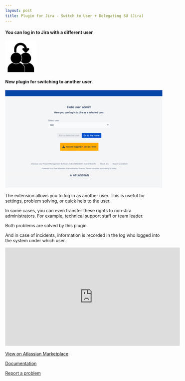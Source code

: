 ```yaml
---
layout: post
title: Plugin for Jira - Switch to User + Delegating SU (Jira) 
---
```

#### You can log in to Jira with a different user ####
<img src="/images/su/su-144px.png" alt="Switch to User icon" width="100"/>

#### New plugin for switching to another user. ####

![switch user jibrok-set user](/images/su/su-set-user.png)

The extension allows you to log in as another user.
This is useful for settings, problem solving, or quick help to the user.

In some cases, you can even transfer these rights to non-Jira administrators. For example, technical support staff or team leader.

Both problems are solved by this plugin.

And in case of incidents, information is recorded in the log who logged into the system under which user.

<iframe width="560" height="315" src="https://www.youtube.com/embed/RROVJSyhJZo" frameborder="0" allow="autoplay; encrypted-media" allowfullscreen></iframe>

[View on Atlassian Marketplace](https://marketplace.atlassian.com/apps/1220949/switch-to-user-delegating-su-jira)

[Documentation](https://bitbucket.org/jibrok/su/wiki)

[Report a problem](https://bitbucket.org/jibrok/su/issues)

